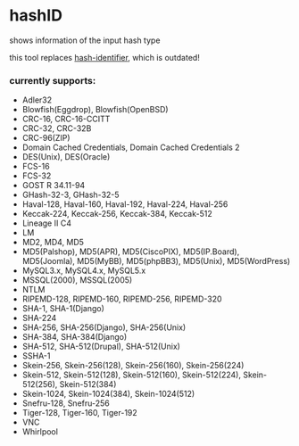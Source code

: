 hashID
======

shows information of the input hash type

this tool replaces [hash-identifier](http://code.google.com/p/hash-identifier/), which is outdated!


### currently supports:

* Adler32
* Blowfish(Eggdrop), Blowfish(OpenBSD)
* CRC-16, CRC-16-CCITT
* CRC-32, CRC-32B
* CRC-96(ZIP)
* Domain Cached Credentials, Domain Cached Credentials 2
* DES(Unix), DES(Oracle)
* FCS-16
* FCS-32
* GOST R 34.11-94
* GHash-32-3, GHash-32-5
* Haval-128, Haval-160, Haval-192, Haval-224, Haval-256
* Keccak-224, Keccak-256, Keccak-384, Keccak-512
* Lineage II C4
* LM
* MD2, MD4, MD5
* MD5(Palshop), MD5(APR), MD5(CiscoPIX), MD5(IP.Board), MD5(Joomla), MD5(MyBB), MD5(phpBB3), MD5(Unix), MD5(WordPress)
* MySQL3.x, MySQL4.x, MySQL5.x
* MSSQL(2000), MSSQL(2005)
* NTLM
* RIPEMD-128, RIPEMD-160, RIPEMD-256, RIPEMD-320
* SHA-1, SHA-1(Django)
* SHA-224
* SHA-256, SHA-256(Django), SHA-256(Unix)
* SHA-384, SHA-384(Django)
* SHA-512, SHA-512(Drupal), SHA-512(Unix)
* SSHA-1
* Skein-256, Skein-256(128), Skein-256(160), Skein-256(224)
* Skein-512, Skein-512(128), Skein-512(160), Skein-512(224), Skein-512(256), Skein-512(384)
* Skein-1024, Skein-1024(384), Skein-1024(512)
* Snefru-128, Snefru-256
* Tiger-128, Tiger-160, Tiger-192
* VNC
* Whirlpool